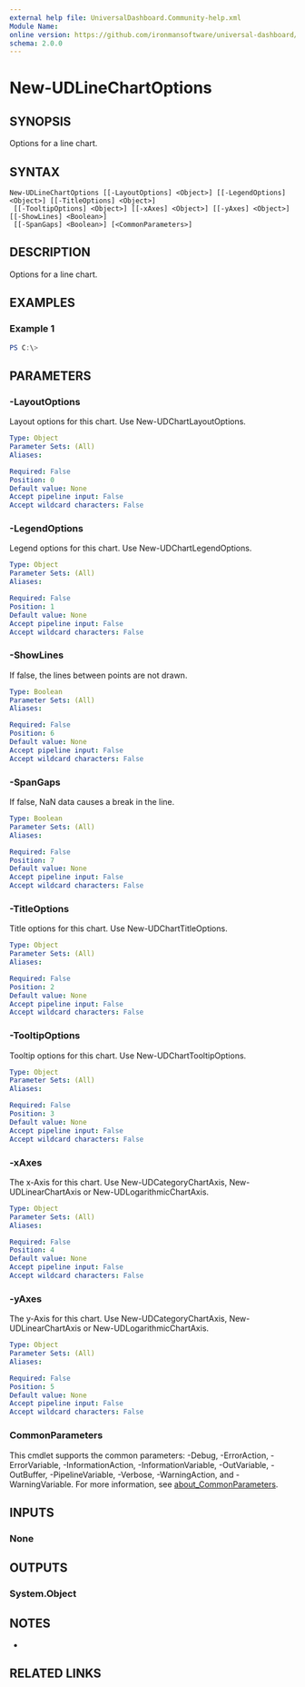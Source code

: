 ```yaml
---
external help file: UniversalDashboard.Community-help.xml
Module Name:
online version: https://github.com/ironmansoftware/universal-dashboard/blob/master/src/UniversalDashboard/Help/New-UDInput.md
schema: 2.0.0
---
```


# New-UDLineChartOptions

## SYNOPSIS
Options for a line chart.

## SYNTAX

```
New-UDLineChartOptions [[-LayoutOptions] <Object>] [[-LegendOptions] <Object>] [[-TitleOptions] <Object>]
 [[-TooltipOptions] <Object>] [[-xAxes] <Object>] [[-yAxes] <Object>] [[-ShowLines] <Boolean>]
 [[-SpanGaps] <Boolean>] [<CommonParameters>]
```

## DESCRIPTION
Options for a line chart.

## EXAMPLES

### Example 1
```powershell
PS C:\> 
```



## PARAMETERS

### -LayoutOptions
Layout options for this chart.
Use New-UDChartLayoutOptions.

```yaml
Type: Object
Parameter Sets: (All)
Aliases:

Required: False
Position: 0
Default value: None
Accept pipeline input: False
Accept wildcard characters: False
```

### -LegendOptions
Legend options for this chart.
Use New-UDChartLegendOptions.

```yaml
Type: Object
Parameter Sets: (All)
Aliases:

Required: False
Position: 1
Default value: None
Accept pipeline input: False
Accept wildcard characters: False
```

### -ShowLines
If false, the lines between points are not drawn.

```yaml
Type: Boolean
Parameter Sets: (All)
Aliases:

Required: False
Position: 6
Default value: None
Accept pipeline input: False
Accept wildcard characters: False
```

### -SpanGaps
If false, NaN data causes a break in the line.

```yaml
Type: Boolean
Parameter Sets: (All)
Aliases:

Required: False
Position: 7
Default value: None
Accept pipeline input: False
Accept wildcard characters: False
```

### -TitleOptions
Title options for this chart.
Use New-UDChartTitleOptions.

```yaml
Type: Object
Parameter Sets: (All)
Aliases:

Required: False
Position: 2
Default value: None
Accept pipeline input: False
Accept wildcard characters: False
```

### -TooltipOptions
Tooltip options for this chart.
Use New-UDChartTooltipOptions.

```yaml
Type: Object
Parameter Sets: (All)
Aliases:

Required: False
Position: 3
Default value: None
Accept pipeline input: False
Accept wildcard characters: False
```

### -xAxes
The x-Axis for this chart.
Use New-UDCategoryChartAxis, New-UDLinearChartAxis or New-UDLogarithmicChartAxis.

```yaml
Type: Object
Parameter Sets: (All)
Aliases:

Required: False
Position: 4
Default value: None
Accept pipeline input: False
Accept wildcard characters: False
```

### -yAxes
The y-Axis for this chart.
Use New-UDCategoryChartAxis, New-UDLinearChartAxis or New-UDLogarithmicChartAxis.

```yaml
Type: Object
Parameter Sets: (All)
Aliases:

Required: False
Position: 5
Default value: None
Accept pipeline input: False
Accept wildcard characters: False
```

### CommonParameters
This cmdlet supports the common parameters: -Debug, -ErrorAction, -ErrorVariable, -InformationAction, -InformationVariable, -OutVariable, -OutBuffer, -PipelineVariable, -Verbose, -WarningAction, and -WarningVariable. For more information, see [about_CommonParameters](http://go.microsoft.com/fwlink/?LinkID=113216).

## INPUTS

### None
## OUTPUTS

### System.Object
## NOTES
*

## RELATED LINKS
